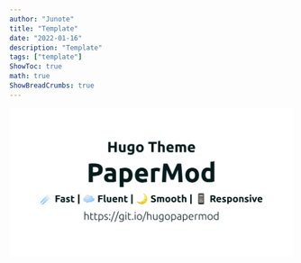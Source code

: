 ```yaml
---
author: "Junote"
title: "Template"
date: "2022-01-16"
description: "Template"
tags: ["template"]
ShowToc: true
math: true
ShowBreadCrumbs: true
---
```


![papermod](/images/papermod-cover.png)
